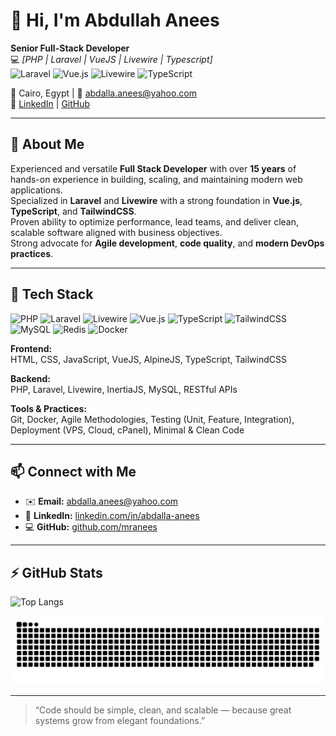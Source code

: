 # 👋 Hi, I'm Abdullah Anees
**Senior Full-Stack Developer**  
💻 *[PHP | Laravel | VueJS | Livewire | Typescript]*  
![Laravel](https://img.shields.io/badge/Laravel-FF2D20?style=for-the-badge&logo=laravel&logoColor=white)
![Vue.js](https://img.shields.io/badge/Vue.js-35495E?style=for-the-badge&logo=vue.js&logoColor=4FC08D)
![Livewire](https://img.shields.io/badge/Livewire-4E56A6?style=for-the-badge&logo=laravel&logoColor=white)
![TypeScript](https://img.shields.io/badge/TypeScript-007ACC?style=for-the-badge&logo=typescript&logoColor=white)

📍 Cairo, Egypt | 📧 abdalla.anees@yahoo.com  
🔗 [LinkedIn](https://linkedin.com/in/abdalla-anees) | [GitHub](https://github.com/mranees)

---

## 🧠 About Me
Experienced and versatile **Full Stack Developer** with over **15 years** of hands-on experience in building, scaling, and maintaining modern web applications.  
Specialized in **Laravel** and **Livewire** with a strong foundation in **Vue.js**, **TypeScript**, and **TailwindCSS**.  
Proven ability to optimize performance, lead teams, and deliver clean, scalable software aligned with business objectives.  
Strong advocate for **Agile development**, **code quality**, and **modern DevOps practices**.

---

## 🧰 Tech Stack

![PHP](https://img.shields.io/badge/PHP-777BB4?style=for-the-badge&logo=php&logoColor=white)
![Laravel](https://img.shields.io/badge/Laravel-FF2D20?style=for-the-badge&logo=laravel&logoColor=white)
![Livewire](https://img.shields.io/badge/Livewire-4E56A6?style=for-the-badge&logo=laravel&logoColor=white)
![Vue.js](https://img.shields.io/badge/Vue.js-35495E?style=for-the-badge&logo=vue.js&logoColor=4FC08D)
![TypeScript](https://img.shields.io/badge/TypeScript-007ACC?style=for-the-badge&logo=typescript&logoColor=white)
![TailwindCSS](https://img.shields.io/badge/TailwindCSS-06B6D4?style=for-the-badge&logo=tailwindcss&logoColor=white)
![MySQL](https://img.shields.io/badge/MySQL-4479A1?style=for-the-badge&logo=mysql&logoColor=white)
![Redis](https://img.shields.io/badge/Redis-DC382D?style=for-the-badge&logo=redis&logoColor=white)
![Docker](https://img.shields.io/badge/Docker-2496ED?style=for-the-badge&logo=docker&logoColor=white)

**Frontend:**  
HTML, CSS, JavaScript, VueJS, AlpineJS, TypeScript, TailwindCSS  

**Backend:**  
PHP, Laravel, Livewire, InertiaJS, MySQL, RESTful APIs  

**Tools & Practices:**  
Git, Docker, Agile Methodologies, Testing (Unit, Feature, Integration), Deployment (VPS, Cloud, cPanel), Minimal & Clean Code  

---

## 📫 Connect with Me
- ✉️ **Email:** [abdalla.anees@yahoo.com](mailto:abdalla.anees@yahoo.com)  
- 💼 **LinkedIn:** [linkedin.com/in/abdalla-anees](https://linkedin.com/in/abdalla-anees)  
- 💻 **GitHub:** [github.com/mranees](https://github.com/mranees)  

---

## ⚡ GitHub Stats
![Top Langs](https://github-readme-stats.vercel.app/api/top-langs/?username=mranees&layout=compact&theme=dracula)

<p align="left">
  <img src="https://raw.githubusercontent.com/platane/snk/output/github-contribution-grid-snake-dark.svg">
</p>

---
> “Code should be simple, clean, and scalable — because great systems grow from elegant foundations.”
